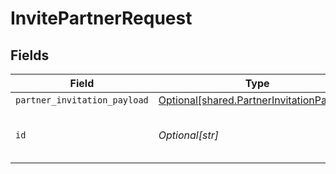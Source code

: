 # InvitePartnerRequest


## Fields

| Field                                                                                            | Type                                                                                             | Required                                                                                         | Description                                                                                      | Example                                                                                          |
| ------------------------------------------------------------------------------------------------ | ------------------------------------------------------------------------------------------------ | ------------------------------------------------------------------------------------------------ | ------------------------------------------------------------------------------------------------ | ------------------------------------------------------------------------------------------------ |
| `partner_invitation_payload`                                                                     | [Optional[shared.PartnerInvitationPayload]](undefined/models/shared/partnerinvitationpayload.md) | :heavy_minus_sign:                                                                               | N/A                                                                                              |                                                                                                  |
| `id`                                                                                             | *Optional[str]*                                                                                  | :heavy_check_mark:                                                                               | The Id of partner                                                                                | e45a6dc2-3795-43a3-ae0f-6b6760f310fc                                                             |